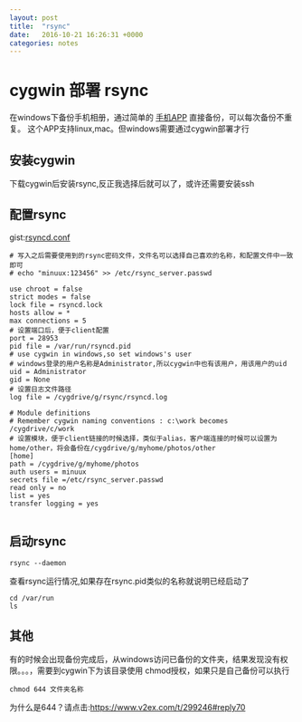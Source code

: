 ```yaml
---
layout: post
title:  "rsync"
date:   2016-10-21 16:26:31 +0000
categories: notes
---
```


# cygwin 部署 rsync

在windows下备份手机相册，通过简单的 [手机APP](https://itunes.apple.com/cn/app/zhao-pian-shi-pin-bei-fen/id945026388) 直接备份，可以每次备份不重复。
这个APP支持linux,mac。但windows需要通过cygwin部署才行

## 安装cygwin
  下载cygwin后安装rsync,反正我选择后就可以了，或许还需要安装ssh

## 配置rsync
gist:[rsyncd.conf](https://gist.github.com/minuux/02e28a90d87a58db3492c548b2200e55)
```
# 写入之后需要使用到的rsync密码文件，文件名可以选择自己喜欢的名称，和配置文件中一致即可
# echo "minuux:123456" >> /etc/rsync_server.passwd

use chroot = false
strict modes = false
lock file = rsyncd.lock 
hosts allow = *
max connections = 5
# 设置端口后，便于client配置
port = 28953
pid file = /var/run/rsyncd.pid
# use cygwin in windows,so set windows's user
# windows登录的用户名称是Administrator,所以cygwin中也有该用户，用该用户的uid
uid = Administrator
gid = None
# 设置日志文件路径
log file = /cygdrive/g/rsync/rsyncd.log

# Module definitions
# Remember cygwin naming conventions : c:\work becomes /cygdrive/c/work
# 设置模块，便于client链接的时候选择，类似于alias，客户端连接的时候可以设置为home/other，将会备份在/cygdrive/g/myhome/photos/other
[home]
path = /cygdrive/g/myhome/photos
auth users = minuux
secrets file =/etc/rsync_server.passwd
read only = no
list = yes
transfer logging = yes


```

## 启动rsync

```
rsync --daemon
```
查看rsync运行情况,如果存在rsync.pid类似的名称就说明已经启动了

```
cd /var/run
ls
```

## 其他
有的时候会出现备份完成后，从windows访问已备份的文件夹，结果发现没有权限。。。，需要到cygwin下为该目录使用 chmod授权，如果只是自己备份可以执行
```
chmod 644 文件夹名称
```
为什么是644？请点击:https://www.v2ex.com/t/299246#reply70
